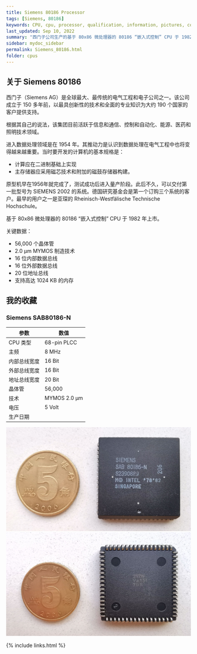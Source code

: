 ```yaml
---
title: Siemens 80186 Processor
tags: [Siemens, 80186]
keywords: CPU, cpu, processor, qualification, information, pictures, core, frequency, chip packaging, packaging, cpu info, x86, collection, amd, cyrix, harris, ibm, idt, iit, intel, motorola, nec, sgs, sgs-thomson, siemens, ST, signetics, mhs, ti, texas instruments, ulsi, umc, weitek, zilog, 808x, 8085, 8088, 8086, 80188, 80186, 80286, 286, 80386, 386, i386, Am386, 386sx, 386dx, 486, i486, 586, 486sx, 486dx, overdrive, 487, pentium, 586, 5x86, 386dlc, 386slc, 486dx2, mmx, ppro, pentium-pro, pro, athlon, duron, z80, dirk oppelt, dirk, oppelt, engineering, sample, samples
last_updated: Sep 10, 2022
summary: "西门子公司生产的基于 80x86 微处理器的 80186 “嵌入式控制” CPU 于 1982 年上市。"
sidebar: mydoc_sidebar
permalink: Siemens_80186.html
folder: cpus
---
```


## 关于 Siemens 80186

西门子（Siemens AG）是全球最大、最传统的电气工程和电子公司之一。该公司成立于 150 多年前，以最具创新性的技术和全面的专业知识为大约 190 个国家的客户提供支持。

根据其自己的说法，该集团目前活跃于信息和通信、控制和自动化、能源、医药和照明技术领域。

进入数据处理领域是在 1954 年。其推动力是认识到数据处理在电气工程中也将变得越来越重要。当时要开发的计算机的基本规格是：

- 计算应在二进制基础上实现
- 主存储器应采用磁芯技术和附加的磁鼓存储器构建。

原型机早在1956年就完成了，测试成功后进入量产阶段。此后不久，可以交付第一批型号为 SIEMENS 2002 的系统。德国研究基金会是第一个订购三个系统的客户。最早的用户之一是亚琛的 Rheinisch-Westfälische Technische Hochschule。

基于 80x86 微处理器的 80186 “嵌入式控制” CPU 于 1982 年上市。

关键数据：
 - 56,000 个晶体管
 - 2.0 µm MYMOS 制造技术
 - 16 位内部数据总线
 - 16 位外部数据总线
 - 20 位地址总线
 - 支持高达 1024 KB 的内存


## 我的收藏

### Siemens SAB80186-N

| 参数 | 数值 |
| ------ | ------ |
| CPU 类型 | 68-pin PLCC |
| 主频 | 8 MHz |
| 内部总线宽度 | 16 Bit |
| 外部总线宽度 | 16 Bit |
| 地址总线宽度 | 20 Bit |
| 晶体管 | 56,000 |
| 技术 | MYMOS 2.0 µm |
| 电压 | 5 Volt |
| 生产日期 |  |

![Siemens SAB80186-N 正面](/images/cpus/Siemens/Siemens_SAB80186-N_1.jpg)
![Siemens SAB80186-N 反面](/images/cpus/Siemens/Siemens_SAB80186-N_2.jpg)

{% include links.html %}

